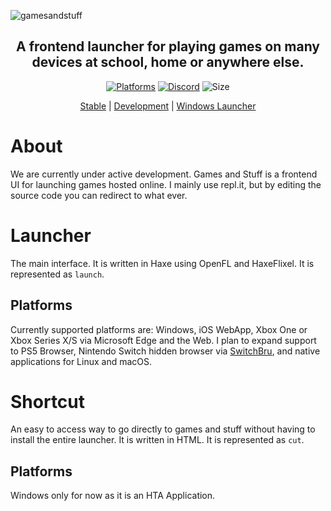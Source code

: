![gamesandstuff](https://user-images.githubusercontent.com/68365423/199411065-61e6c76c-72c0-46f3-9e8d-195eb69f58f5.png)
<div align="center">

## A frontend launcher for playing games on many devices at school, home or anywhere else.

[![Platforms](https://img.shields.io/badge/platforms-ios%20pwa%20%7C%20windows%20%7C%20web%20%7C%20xbox%20via%20ms%20edge-lightgrey)]()
[![Discord](https://discordapp.com/api/guilds/828428540272967680/widget.png?style=shield)](https://discord.gg/up7VmmCPhn)
![Size](https://img.shields.io/github/repo-size/ethpsa09/gamesandstuff)

[Stable](https://gamesandstuff.letsgoaway.repl.co) | [Development](https://gamesandstuffdevver.letsgoaway.repl.co) | [Windows Launcher](https://gamesandstuffdl--letsgoaway.repl.co)
</div>

# About
We are currently under active development.
Games and Stuff is a frontend UI for launching games hosted online. I mainly use repl.it, but by editing the source code you can redirect to what ever.
# Launcher
The main interface. It is written in Haxe using OpenFL and HaxeFlixel.
It is represented as `launch`.
## Platforms
Currently supported platforms are:
Windows, iOS WebApp, Xbox One or Xbox Series X/S via Microsoft Edge and the Web.
I plan to expand support to PS5 Browser, Nintendo Switch hidden browser via [SwitchBru](https://switchbru.com/dns), and native applications for Linux and macOS.
# Shortcut
An easy to access way to go directly to games and stuff without having to install the entire launcher. It is written in HTML.
It is represented as `cut`.
## Platforms
Windows only for now as it is an HTA Application.
